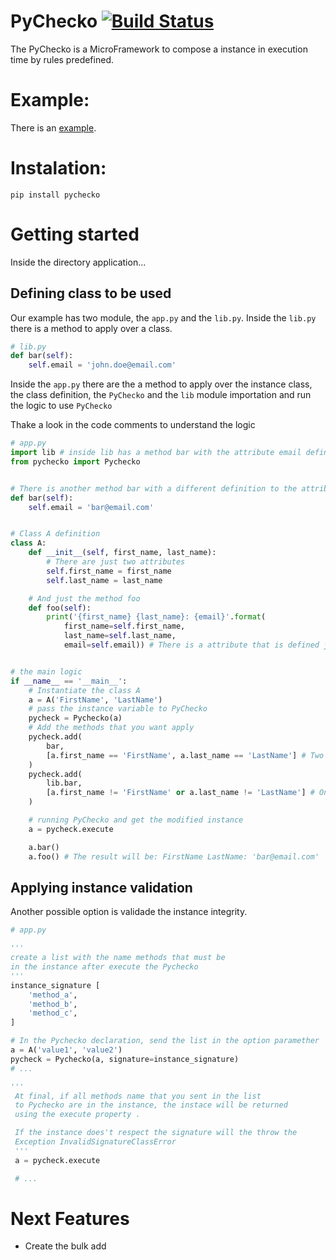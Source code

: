 # PyChecko  [![Build Status](https://travis-ci.org/viniciusfeitosa/pychecko.svg?branch=master)](https://travis-ci.org/viniciusfeitosa/pychecko)

The PyChecko is a MicroFramework to compose a instance in execution time by rules predefined.

# Example:

There is an [example](example/).

# Instalation:

```
pip install pychecko
```

# Getting started

Inside the directory application...

## Defining class to be used

Our example has two module, the `app.py` and the `lib.py`.
Inside the `lib.py` there is a method to apply over a class.

```python
# lib.py
def bar(self):
    self.email = 'john.doe@email.com'
```

Inside the `app.py` there are the a method to apply over the instance class, the class definition, the `PyChecko` and the `lib` module importation and run the logic to use `PyChecko`

Thake a look in the code comments to understand the logic

```python
# app.py
import lib # inside lib has a method bar with the attribute email definition
from pychecko import Pychecko


# There is another method bar with a different definition to the attribute email
def bar(self):
    self.email = 'bar@email.com'


# Class A definition
class A:
    def __init__(self, first_name, last_name):
        # There are just two attributes
        self.first_name = first_name
        self.last_name = last_name

    # And just the method foo
    def foo(self):
        print('{first_name} {last_name}: {email}'.format(
            first_name=self.first_name,
            last_name=self.last_name,
            email=self.email)) # There is a attribute that is defined just in the bar


# the main logic
if __name__ == '__main__':
    # Instantiate the class A
    a = A('FirstName', 'LastName')
    # pass the instance variable to PyChecko
    pycheck = Pychecko(a)
    # Add the methods that you want apply
    pycheck.add(
        bar,
        [a.first_name == 'FirstName', a.last_name == 'LastName'] # Two bool conditions
    )
    pycheck.add(
        lib.bar,
        [a.first_name != 'FirstName' or a.last_name != 'LastName'] # One bool condition
    )

    # running PyChecko and get the modified instance
    a = pycheck.execute

    a.bar()
    a.foo() # The result will be: FirstName LastName: 'bar@email.com'
```

## Applying instance validation

Another possible option is validade the instance integrity.

```python
# app.py

'''
create a list with the name methods that must be
in the instance after execute the Pychecko
'''
instance_signature [
    'method_a',
    'method_b',
    'method_c',
]

# In the Pychecko declaration, send the list in the option paramether
a = A('value1', 'value2')
pycheck = Pychecko(a, signature=instance_signature)
# ...

'''
 At final, if all methods name that you sent in the list
 to Pychecko are in the instance, the instace will be returned
 using the execute property .

 If the instance does't respect the signature will the throw the 
 Exception InvalidSignatureClassError
 '''
 a = pycheck.execute

 # ...
```

# Next Features

* Create the bulk add